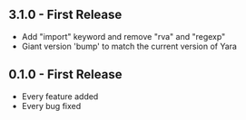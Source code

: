 ## 3.1.0 - First Release
* Add "import" keyword and remove "rva" and "regexp"
* Giant version 'bump' to match the current version of Yara

## 0.1.0 - First Release
* Every feature added
* Every bug fixed
